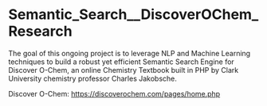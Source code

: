 # Semantic_Search__DiscoverOChem_Research

The goal of this ongoing project is to leverage NLP and Machine Learning techniques to build a robust yet efficient Semantic Search Engine for Discover O-Chem, an online Chemistry Textbook built in PHP by Clark University chemistry professor Charles Jakobsche.

Discover O-Chem: https://discoverochem.com/pages/home.php
